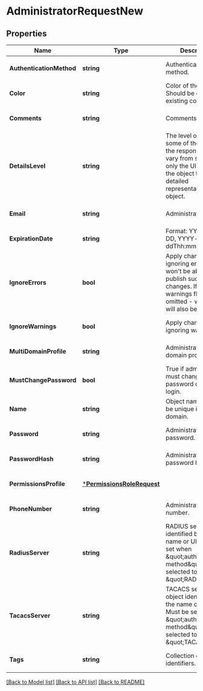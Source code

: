 # AdministratorRequestNew

## Properties
Name | Type | Description | Notes
------------ | ------------- | ------------- | -------------
**AuthenticationMethod** | **string** | Authentication method. | [optional] [default to null]
**Color** | **string** | Color of the object. Should be one of existing colors. | [optional] [default to null]
**Comments** | **string** | Comments string. | [optional] [default to null]
**DetailsLevel** | **string** | The level of detail for some of the fields in the response can vary from showing only the UID value of the object to a fully detailed representation of the object. | [optional] [default to null]
**Email** | **string** | Administrator email. | [optional] [default to null]
**ExpirationDate** | **string** | Format: YYYY-MM-DD, YYYY-mm-ddThh:mm:ss. | [optional] [default to null]
**IgnoreErrors** | **bool** | Apply changes ignoring errors. You won&#39;t be able to publish such a changes. If ignore-warnings flag was omitted - warnings will also be ignored. | [optional] [default to null]
**IgnoreWarnings** | **bool** | Apply changes ignoring warnings. | [optional] [default to null]
**MultiDomainProfile** | **string** | Administrator multi-domain profile. | [optional] [default to null]
**MustChangePassword** | **bool** | True if administrator must change password on the next login. | [optional] [default to null]
**Name** | **string** | Object name. Should be unique in the domain. | [default to null]
**Password** | **string** | Administrator password. | [optional] [default to null]
**PasswordHash** | **string** | Administrator password hash. | [optional] [default to null]
**PermissionsProfile** | [***PermissionsRoleRequest**](PermissionsRoleRequest.md) |  | [optional] [default to null]
**PhoneNumber** | **string** | Administrator phone number. | [optional] [default to null]
**RadiusServer** | **string** | RADIUS server object identified by the name or UID. Must be set when \&quot;authentication-method\&quot; was selected to be \&quot;RADIUS\&quot;. | [optional] [default to null]
**TacacsServer** | **string** | TACACS server object identified by the name or UID. Must be set when \&quot;authentication-method\&quot; was selected to be \&quot;TACACS\&quot;. | [optional] [default to null]
**Tags** | **string** | Collection of tag identifiers. | [optional] [default to null]

[[Back to Model list]](../README.md#documentation-for-models) [[Back to API list]](../README.md#documentation-for-api-endpoints) [[Back to README]](../README.md)


